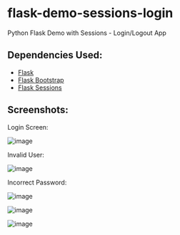 # flask-demo-sessions-login
Python Flask Demo with Sessions - Login/Logout App

## Dependencies Used:

- [Flask](http://flask.pocoo.org/docs/1.0/quickstart/)
- [Flask Bootstrap](https://pythonhosted.org/Flask-Bootstrap/)
- [Flask Sessions](http://flask.pocoo.org/docs/1.0/quickstart/#sessions)

## Screenshots:

Login Screen:

![image](https://user-images.githubusercontent.com/567298/50206589-8a20b600-0374-11e9-8980-cb3e0c81a921.png)

Invalid User:

![image](https://user-images.githubusercontent.com/567298/50206629-a1f83a00-0374-11e9-8134-eedcace4fdcb.png)

Incorrect Password:

![image](https://user-images.githubusercontent.com/567298/50206668-c81dda00-0374-11e9-9632-1f70752dfac2.png)

![image](https://user-images.githubusercontent.com/567298/50206643-b0465600-0374-11e9-8b70-bb11a3fc2697.png)

![image](https://user-images.githubusercontent.com/567298/50206653-b89e9100-0374-11e9-9e89-17a7065599bb.png)

